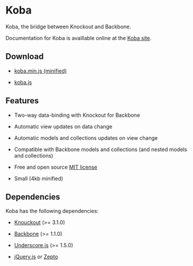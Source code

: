 Koba
====

Koba, the bridge between Knockout and Backbone.

Documentation for Koba is availlable online at the [Koba site](http://mathieumast.github.io/koba/).

## Download

* [koba.min.js (minified)](http://mathieumast.github.io/koba/js/koba.min.js)

* [koba.js](http://mathieumast.github.io/koba/js/koba.js)

## Features

* Two-way data-binding with Knockout for Backbone

* Automatic view updates on data change

* Automatic models and collections updates on view change

* Compatible with Backbone models and collections (and nested models and collections)

* Free and open source [MIT license](http://opensource.org/licenses/mit-license.php)

* Small (4kb minified)

## Dependencies

Koba has the following dependencies:

* [Knouckout](http://knockoutjs.com/) (>= 3.1.0)

* [Backbone](http://backbonejs.org/) (>= 1.1.0)

* [Underscore.js](http://underscorejs.org/) (>= 1.5.0)

* [jQuery.js](http://jquery.com/) or [Zepto](http://zeptojs.com/)